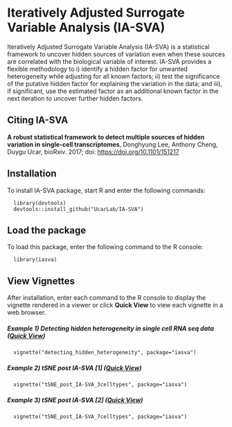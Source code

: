 # Iteratively Adjusted Surrogate Variable Analysis (IA-SVA)

Iteratively Adjusted Surrogate Variable Analysis (IA-SVA) is a statistical framework to uncover hidden sources of variation even when these sources are correlated with the biological variable of interest. IA-SVA provides a flexible methodology to i) identify a hidden factor for unwanted heterogeneity while adjusting for all known factors; ii) test the significance of the putative hidden factor for explaining the variation in the data; and iii), if significant, use the estimated factor as an additional known factor in the next iteration to uncover further hidden factors. 

## Citing IA-SVA

__A robust statistical framework to detect multiple sources of hidden variation in single-cell transcriptomes__, Donghyung Lee, Anthony Cheng, Duygu Ucar, bioRxiv. 2017; doi: https://doi.org/10.1101/151217

## Installation

To install IA-SVA package, start R and enter the following commands:

      library(devtools)
      devtools::install_github("UcarLab/IA-SVA")


## Load the package

To load this package, enter the following command to the R console:

      library(iasva)


## View Vignettes

After installation, enter each command to the R console to display the vignette rendered in a viewer or click __Quick View__ to view each vignette in a web browser. 

##### Example 1) Detecting hidden heterogeneity in single cell RNA seq data   ([Quick View](http://htmlpreview.github.io/?https://github.com/UcarLab/IA-SVA/blob/master/inst/doc/detecting_hidden_heterogeneity.html))

      vignette("detecting_hidden_heterogeneity", package="iasva")

##### Example 2) tSNE post IA-SVA [1]   ([Quick View](http://htmlpreview.github.io/?https://github.com/UcarLab/IA-SVA/blob/master/inst/doc/tSNE_post_IA-SVA_3celltypes.html))

      vignette("tSNE_post_IA-SVA_3celltypes", package="iasva")  

##### Example 3) tSNE post IA-SVA [2]   ([Quick View](http://htmlpreview.github.io/?https://github.com/UcarLab/IA-SVA/blob/master/inst/doc/tSNE_post_IA-SVA_7celltypes.html))

      vignette("tSNE_post_IA-SVA_7celltypes", package="iasva")  



